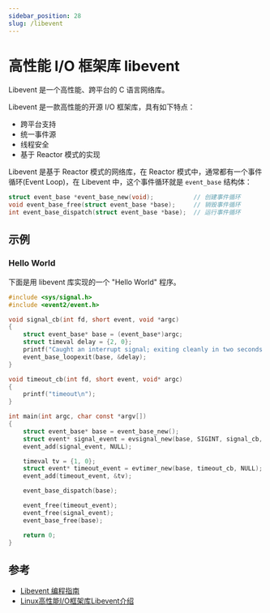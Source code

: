 ```yaml
---
sidebar_position: 28
slug: /libevent
---
```


# 高性能 I/O 框架库 libevent



Libevent 是一个高性能、跨平台的 C 语言网络库。

Libevent 是一款高性能的开源 I/O 框架库，具有如下特点：

- 跨平台支持
- 统一事件源
- 线程安全
- 基于 Reactor 模式的实现



Libevent 是基于 Reactor 模式的网络库，在 Reactor 模式中，通常都有一个事件循环(Event Loop)，在 Libevent 中，这个事件循环就是 `event_base` 结构体：

```c showLineNumbers
struct event_base *event_base_new(void);           // 创建事件循环
void event_base_free(struct event_base *base);     // 销毁事件循环
int event_base_dispatch(struct event_base *base);  // 运行事件循环
```



## 示例

### Hello World

下面是用 libevent 库实现的一个 "Hello World" 程序。

```c showLineNumbers
#include <sys/signal.h>
#include <event2/event.h>

void signal_cb(int fd, short event, void *argc)
{
    struct event_base* base = (event_base*)argc;
    struct timeval delay = {2, 0};
    printf("Caught an interrupt signal; exiting cleanly in two seconds....\n");
    event_base_loopexit(base, &delay);
}

void timeout_cb(int fd, short event, void* argc)
{
    printf("timeout\n");
}

int main(int argc, char const *argv[])
{
    struct event_base* base = event_base_new();
    struct event* signal_event = evsignal_new(base, SIGINT, signal_cb, base);
    event_add(signal_event, NULL);

    timeval tv = {1, 0};
    struct event* timeout_event = evtimer_new(base, timeout_cb, NULL);
    event_add(timeout_event, &tv);

    event_base_dispatch(base);

    event_free(timeout_event);
    event_free(signal_event);
    event_base_free(base);

    return 0;
}
```







## 参考

- [Libevent 编程指南](http://senlinzhan.github.io/2017/08/12/libevent/)
- [Linux高性能I/O框架库Libevent介绍](https://www.w3cschool.cn/article/7a2c98efb36b7c.html)